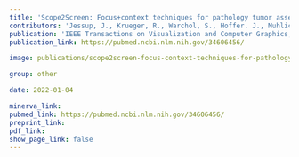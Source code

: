 ```yaml
---
title: 'Scope2Screen: Focus+context techniques for pathology tumor assessment in multivariate image data.'
contributors: 'Jessup, J., Krueger, R., Warchol, S., Hoffer. J., Muhlich, J.L., Ritch, C.C., Gaglia, G., Coy, S., Chen Y.-A., Lin J-.R., Santagata, S., Sorger, P.K., & Pfister, H. (2022).'
publication: 'IEEE Transactions on Visualization and Computer Graphics, 28(1), 259-269.'
publication_link: https://pubmed.ncbi.nlm.nih.gov/34606456/

image: publications/scope2screen-focus-context-techniques-for-pathology-tumor-assessment-in-multivariate-image-data.PNG

group: other

date: 2022-01-04

minerva_link:
pubmed_link: https://pubmed.ncbi.nlm.nih.gov/34606456/
preprint_link:
pdf_link:
show_page_link: false
---
```

